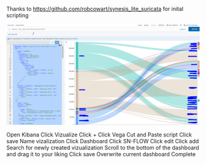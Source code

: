 Thanks to https://github.com/robcowart/synesis_lite_suricata for inital scripting

![Visual](https://github.com/Nimdy/SELKS-Kibana/blob/master/Visual-Flow/visual.PNG)

Open Kibana
Click Vizualize
Click +
Click Vega
Cut and Paste script
Click save
Name vizalization
Click Dashboard
Click SN-FLOW
Click edit
Click add
Search for newly created vizualization
Scroll to the bottom of the dashboard and drag it to your liking
Click save
Overwrite current dashboard
Complete
